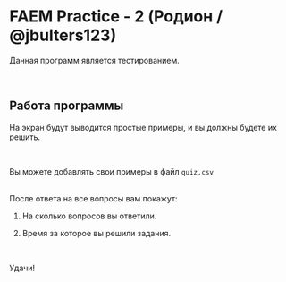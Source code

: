 # FAEM Practice - 2 (Родион / @jbulters123)

Данная программ является тестированием.

<br/>

Работа программы
-
На экран будут выводится простые примеры, и вы должны будете их решить.

<br/>

Вы можете добавлять свои примеры в файл `quiz.csv`

<br/>
После ответа на все вопросы вам покажут: 

1) На сколько вопросов вы ответили.

2) Время за которое вы решили задания.

<br/>

Удачи!
